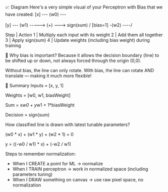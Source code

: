 📈 Diagram
Here's a very simple visual of your Perceptron with Bias that we have created:
    [x] --- (w0) ---\
                     \
    [y] --- (w1) -----> (+) ---> sign(sum)
                     /
  [bias=1] -(w2) ----/

Step | Action
1 | Multiply each input with its weight
2 | Add them all together
3 | Apply sign(sum)
4 | Update weights (including bias weight) during training

🚀 Why bias is important?
Because it allows the decision boundary (line) to be shifted up or down,
not always forced through the origin (0,0).

Without bias, the line can only rotate.
With bias, the line can rotate AND translate — making it much more flexible!

🎯 Summary
Inputs = [x, y, 1]

Weights = [w0, w1, biasWeight]

Sum = x*w0 + y*w1 + 1*biasWeight

Decision = sign(sum)


How classified line is drawn with latest tunable parameters?

(w0 * x) + (w1 * y) + (w2 * 1) = 0

y = ((-w0 / w1) * x) + (-w2 / w1)

Steps to remember normalization:
- When I CREATE a point for ML → normalize
- When I TRAIN perceptron → work in normalized space (including parameters tuning)
- When I DRAW something on canvas → use raw pixel space, no normalization
